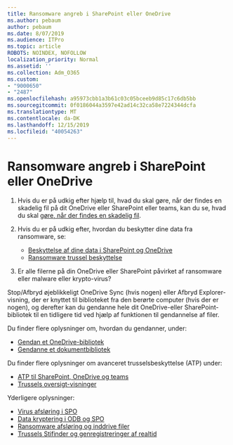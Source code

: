 ```yaml
---
title: Ransomware angreb i SharePoint eller OneDrive
ms.author: pebaum
author: pebaum
ms.date: 8/07/2019
ms.audience: ITPro
ms.topic: article
ROBOTS: NOINDEX, NOFOLLOW
localization_priority: Normal
ms.assetid: ''
ms.collection: Adm_O365
ms.custom:
- "9000650"
- "2487"
ms.openlocfilehash: a95973cbb1a3b61c03c05bceeb9d85c17c6db5bb
ms.sourcegitcommit: 0f0186044a3597e42ad14c32ca58e7224344dcfa
ms.translationtype: MT
ms.contentlocale: da-DK
ms.lasthandoff: 12/15/2019
ms.locfileid: "40054263"
---
```

# <a name="ransomware-attack-in-sharepoint-or-onedrive"></a>Ransomware angreb i SharePoint eller OneDrive

1.  Hvis du er på udkig efter hjælp til, hvad du skal gøre, når der findes en skadelig fil på dit OneDrive eller SharePoint eller teams, kan du se, hvad du skal [gøre, når der findes en skadelig fil](https://support.office.com/en-ie/article/what-to-do-when-a-malicious-file-is-found-in-sharepoint-online-onedrive-or-microsoft-teams-01e902ad-a903-4e0f-b093-1e1ac0c37ad2).
2. Hvis du er på udkig efter, hvordan du beskytter dine data fra ransomware, se:
    - [Beskyttelse af dine data i SharePoint og OneDrive](https://docs.microsoft.com/sharepoint/safeguarding-your-data) 
    - [Ransomware trussel beskyttelse](https://docs.microsoft.com/windows/security/threat-protection/intelligence/ransomware-malware)    

3.  Er alle filerne på din OneDrive eller SharePoint påvirket af ransomware eller malware eller krypto-virus? 

Stop/Afbryd øjeblikkeligt OneDrive Sync (hvis nogen) eller Afbryd Explorer-visning, der er knyttet til biblioteket fra den berørte computer (hvis der er nogen), og derefter kan du gendanne hele dit OneDrive-eller SharePoint-bibliotek til en tidligere tid ved hjælp af funktionen til gendannelse af filer. 

Du finder flere oplysninger om, hvordan du gendanner, under:

- [Gendan et OneDrive-bibliotek](https://support.office.com/article/restore-your-onedrive-fa231298-759d-41cf-bcd0-25ac53eb8a150)
- [Gendanne et dokumentbibliotek](https://support.office.com/article/restore-a-document-library-317791c3-8bd0-4dfd-8254-3ca90883d39a)

Du finder flere oplysninger om avanceret trusselsbeskyttelse (ATP) under:
- [ATP til SharePoint, OneDrive og teams](https://docs.microsoft.com/office365/securitycompliance/atp-for-spo-odb-and-teams)
- [Trussels oversigt-visninger](https://docs.microsoft.com/office365/securitycompliance/threat-explorer-views)

Yderligere oplysninger:

- [Virus afsløring i SPO](https://docs.microsoft.com/office365/securitycompliance/virus-detection-in-spo)</br>
- [Data kryptering i ODB og SPO](https://docs.microsoft.com/office365/securitycompliance/data-encryption-in-odb-and-spo)</br>
- [Ransomware afsløring og inddrive filer](https://support.office.com/article/Ransomware-detection-and-recovering-your-files-0d90ec50-6bfd-40f4-acc7-b8c12c73637f)</br>
- [Trussels Stifinder og genregistreringer af realtid](https://docs.microsoft.com/office365/securitycompliance/threat-explorer-views)